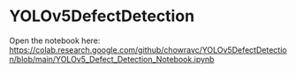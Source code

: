 # YOLOv5DefectDetection

Open the notebook here:
https://colab.research.google.com/github/chowravc/YOLOv5DefectDetection/blob/main/YOLOv5_Defect_Detection_Notebook.ipynb
